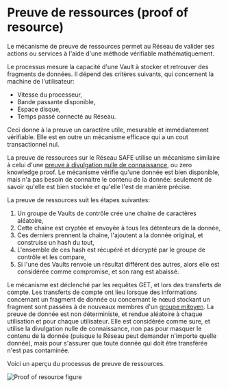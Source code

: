 # Preuve de ressources (proof of resource)

Le mécanisme de preuve de ressources permet au Réseau de valider ses actions ou services à l'aide d'une méthode vérifiable mathématiquement.

Le processus mesure la capacité d'une Vault à stocker et retrouver des fragments de données. Il dépend des critères suivants, qui concernent la machine de l'utilisateur:

* Vitesse du processeur,
* Bande passante disponible,
* Espace disque,
* Temps passé connecté au Réseau.

Ceci donne à la preuve un caractère utile, mesurable et immédiatement vérifiable. Elle est en outre un mécanisme efficace qui a un cout transactionnel nul.

La preuve de ressources sur le Réseau SAFE utilise un mécanisme similaire à celui d'une [preuve à divulgation nulle de connaissance](http://fr.wikipedia.org/wiki/Preuve_%C3%A0_divulgation_nulle_de_connaissance), ou zero knowledge proof. Le mécanisme vérifie qu'une donnée est bien disponible, mais n'a pas besoin de connaitre le contenu de la donnée: seulement de savoir qu'elle est bien stockée et qu'elle l'est de manière précise. 

La preuve de ressources suit les étapes suivantes:

1. Un groupe de Vaults de contrôle crée une chaine de caractères aléatoire,
2. Cette chaine est cryptée et envoyée à tous les détenteurs de la donnée,
3. Ces derniers prennent la chaine, l'ajoutent a la donnée original, et construise un hash du tout,
4. L'ensemble de ces hash est récupéré et décrypté par le groupe de contrôle et les compare,
5. Si l'une des Vaults renvoie un résultat différent des autres, alors elle est considérée comme compromise, et son rang est abaissé.

Le mécanisme est déclenché par les requêtes GET, et lors des transferts de compte. Les transferts de compte ont lieu lorsque des informations concernant un fragment de donnée ou concernant le nœud stockant un fragment sont passées à de nouveaux membres d'un [groupe mitoyen](http://systemdocs.maidsafe.net/content/fr/how_it_works/vault.html). La preuve de donnée est non déterministe, et rendue aléatoire à chaque utilisation et pour chaque utilisateur. Elle est considérée comme sure, et utilise la divulgation nulle de connaissance, non pas pour masquer le contenu de la donnée (puisque le Réseau peut demander n'importe quelle donnée), mais pour s'assurer que toute donnée qui doit être transférée n'est pas contaminée.

Voici un aperçu du processus de preuve de ressources.

![Proof of resource figure](./img/por-diagram.png)
